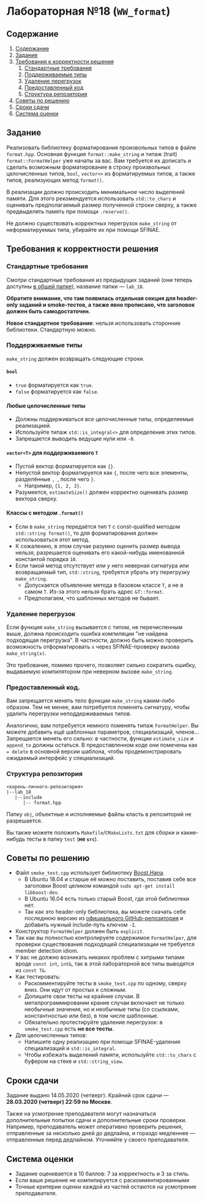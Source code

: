 # Лабораторная №18 (`WW_format`)

## Содержание
1. [Содержание](#содержание)
1. [Задание](#задание)
1. [Требования к корректности решения](#требования-к-корректности-решения)
    1. [Стандартные требования](#стандартные-требования)
    1. [Поддерживаемые типы](#поддерживаемые-типы)
    1. [Удаление перегрузок](#удаление-перегрузок)
    1. [Предоставленный код](#предоставленный-код)
    1. [Структура репозитория](#структура-репозитория)
1. [Советы по решению](#советы-по-решению)
1. [Сроки сдачи](#сроки-сдачи)
1. [Система оценки](#система-оценки)

## Задание
Реализовать библиотеку форматирования произвольных типов в файле `format.hpp`.
Основная функция `format::make_string` и типаж (trait) `format::FormatHelper` уже
начаты за вас.
Вам требуется их дописать и сделать возможным форматирование в строку
произвольных целочисленных типов, `bool`, `vector<>` из форматируемых
типов, а также типов, реализующих метод `format()`.

В реализации должно происходить минимальное число выделений памяти.
Для этого рекомендуется использовать `std::to_chars` и
оценивать предполагаемый размер полученной строки сверху,
а также предвыделять память при помощи `.reserve()`.

Не должно существовать корректных перегрузок `make_string` от
неформатируемых типа, убирайте их при помощи SFINAE.

## Требования к корректности решения
### Стандартные требования
Смотри стандартные требования из предыдущих заданий (они теперь доступны [в общей папке](../tasks-common)), название папки — `lab_18`.

**Обратите внимание, что там появилась отдельная секция для header-only заданий
и smoke-тестов, а также явно прописано, что заголовок должен быть самодостаточен.**

**Новое стандартное требование**: нельзя использовать сторонние библиотеки.
Стандартную можно.

### Поддерживаемые типы
`make_string` должен возвращать следующие строки.

#### `bool`
* `true` форматируется как `true`.
* `false` форматируется как `false`.

#### Любые целочисленные типы
* Должны поддерживаться все целочисленные типы, определяемые реализацией.
* Используйте типаж `std::is_integral<>` для определения этих типов.
* Запрещается выводить ведущие нули или `-0`.

#### `vector<T>` для поддерживаемого `T`
* Пустой вектор форматируется как `{}`.
* Непустой вектор форматируется как `{`, после чего все элементы, разделённые `, `, после чего `}`.
  * Например, `{1, 2, 3}`.
* Разумеется, `estimateSize()` должен корректно оценивать размер вектора сверху.

#### Классы с методом `.format()`
* Если в `make_string` передаётся тип `T` с const-qualified методом `std::string format()`,
  то для форматирования должен использоваться этот метод.
* К сожалению, в этом случае разумно оценить размер вывода нельзя,
  разрешается оценивать его какой-нибудь именованной константой порядка `10`.
* Если такой метод отсутствует или у него неверная сигнатура или возвращаемый тип,
  `std::string`, требуется убрать эту перегрузку `make_string`.
  * Допускается объявление метода в базовом классе `T`, а не в самом `T`.
    Из-за этого нельзя брать адрес `&T::format`.
  * Предполагаем, что шаблонных методов не бывает.

### Удаление перегрузок
Если функция `make_string` вызывается с типом, не перечисленным выше,
должна происходить ошибка компиляции "не найдена подходящая перегрузка".
В частности, должно быть можно проверить возможность
отформатировать `x` через SFINAE-проверку вызова `make_string(x)`.

Это требование, помимо прочего, позволяет сильно сократить ошибку,
выдаваемую компилятором при неверном вызове `make_string`.

### Предоставленный код.
Вам запрещается менять тело функции `make_string` каким-либо образом.
Тем не менее, вам потребуется поменять сигнатуру, чтобы удалить
перегрузки неподдерживаемых типов.

Аналогично, вам потребуется немного поменять типаж `FormatHelper`.
Вы можете добавить ещё шаблонных параметров, специализаций, членов...
Запрещается менять его сильно: в частности, функции `estimate_size`
и `append_to` должны остаться.
В предоставленном коде они помечены как `= delete` в основной
версии шаблона, чтобы продемонстрировать ожидаемый интерфейс
у специализаций.

### Структура репозитория
```
<корень-личного-репозитория>
|--lab_18
   |--include
      |-- format.hpp
```

Папку `obj`, объектные и исполняемые файлы класть в репозиторий не разрешается.

Вы также можете положить `Makefile`/`CMakeLists.txt` для сборки
и какие-нибудь тесты в папку `test` (**не `src`**).

## Советы по решению
* Файл `smoke_test.cpp` использует библиотеку [Boost.Hana](https://www.boost.org/doc/libs/1_73_0/libs/hana/doc/html/index.html).
  * В Ubuntu 18.04 и старше её можно поставить, поставив себе все заголовки Boost целиком командой `sudo apt-get install libboost-dev`.
  * В Ubuntu 16.04 есть только старый Boost, где этой библиотеки нет.
  * Так как это header-only библиотека, вы можете скачать себе последнюю версию из [официального GitHub-репозитория](https://github.com/boostorg/hana)
    и добавить нужный include-путь ключом `-I`.
* Конструктор `FormatHelper` должен быть `explicit`.
* Так как вы полностью контролируете содержимое `FormatHelper`,
  для проверки существования подходящей специализации не требуется
  member detection idiom.
* У вас не должно возникать никаких проблем с хитрыми типами вроде `const int`, `int&`, так
  в этой лабораторной все типы выводятся из `const T&`.
* Как тестировать:
  * Раскомментируйте тесты в `smoke_test.cpp` по одному, сверху вниз.
    Они идут от простых к сложным.
  * Допишите свои тесты на крайние случаи.
    В метапрограммировании крание случаи включают не только необычные значения,
    но и необычные типы (со ссылками, константностью или без), в том числе шаблонные.
  * Обязательно протестируйте удаление перегрузок: в `smoke_test.cpp` есть **не все тесты**.
* Для целочисленных типов:
  * Напишите одну реализацию при помощи SFINAE-удаления специализаций и `std::is_integral`.
  * Чтобы избежать выделений памяти, используйте `std::to_chars` с буфером на стеке и `std::string_view`.

## Сроки сдачи
Задание выдано 14.05.2020 (четверг).
Крайний срок сдачи — **28.03.2020 (четверг) 22:59 по Москве**.

Также на усмотрение преподавателя могут назначаться дополнительные попытки сдачи и дополнительные сроки
проверки.
Например, преподаватель может оперативно проверить решения, отправленные за несколько дней до дедлайна,
и гораздо медленнее — отправленные перед дедлайном.
Уточняйте у своего преподавателя.

## Система оценки
* Задание оценивается в 10 баллов: 7 за корректность и 3 за стиль.
* Если ваше решение не компилируется с раскомментированными 
* Точные критерии оценки каждой из частей остаются на усмотрение преподавателя.
